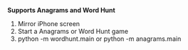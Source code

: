 **Supports Anagrams and Word Hunt**
1. Mirror iPhone screen
2. Start a Anagrams or Word Hunt game
3. python -m wordhunt.main or python -m anagrams.main

